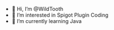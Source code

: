 - 👋 Hi, I’m @WildTooth
- 👀 I’m interested in Spigot Plugin Coding
- 🌱 I’m currently learning Java

<!---
WildTooth/WildTooth is a ✨ special ✨ repository because its `README.md` (this file) appears on your GitHub profile.
You can click the Preview link to take a look at your changes.
--->
